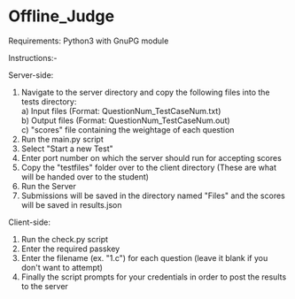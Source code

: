# Offline_Judge

Requirements: Python3 with GnuPG module

Instructions:-

Server-side:
1) Navigate to the server directory and copy the following files into the tests directory: <br />
	a) Input files (Format: QuestionNum_TestCaseNum.txt) <br /> 
	b) Output files (Format: QuestionNum_TestCaseNum.out) <br />
	c) "scores" file containing the weightage of each question <br />
2) Run the main.py script
3) Select "Start a new Test"
4) Enter port number on which the server should run for accepting scores
5) Copy the "testfiles" folder over to the client directory (These are what will be handed over to the student)
6) Run the Server
7) Submissions will be saved in the directory named "Files" and the scores will be saved in results.json

Client-side:
1) Run the check.py script
2) Enter the required passkey
3) Enter the filename (ex. "1.c") for each question (leave it blank if you don't want to attempt)
4) Finally the script prompts for your credentials in order to post the results to the server

